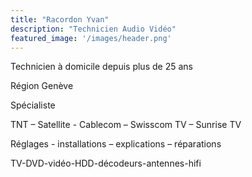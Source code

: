 ```yaml
---
title: "Racordon Yvan"
description: "Technicien Audio Vidéo"
featured_image: '/images/header.png'
---
```


Technicien à domicile depuis plus de 25 ans

Région Genève


Spécialiste

TNT – Satellite - Cablecom – Swisscom TV – Sunrise TV

 
Réglages - installations – explications – réparations

TV-DVD-vidéo-HDD-décodeurs-antennes-hifi
